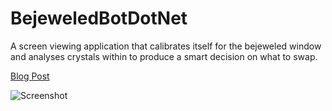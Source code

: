 # BejeweledBotDotNet
A screen viewing application that calibrates itself for the bejeweled window and analyses crystals within to produce a smart decision on what to swap.

[Blog Post](https://medium.com/@iDanScott/the-bejeweled-solver-3cd07c69dfc4#.dagqq01z2)

![Screenshot](http://i.imgur.com/gBDt1Yh.png)
